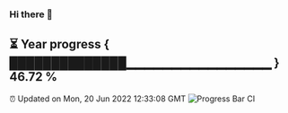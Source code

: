 ### Hi there 👋
⏳ Year progress { ██████████████▁▁▁▁▁▁▁▁▁▁▁▁▁▁▁▁ } 46.72 %
---
⏰ Updated on Mon, 20 Jun 2022 12:33:08 GMT
![Progress Bar CI](https://github.com/liununu/liununu/workflows/Progress%20Bar%20CI/badge.svg)
